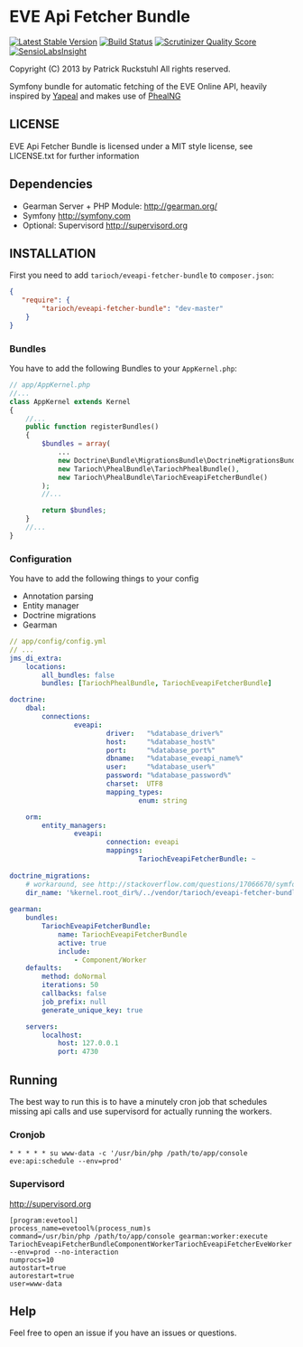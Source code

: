 EVE Api Fetcher Bundle
======================

[![Latest Stable Version](https://poser.pugx.org/tarioch/eveapi-fetcher-bundle/v/stable.png)](https://packagist.org/packages/tarioch/eveapi-fetcher-bundle)
[![Build Status](https://travis-ci.org/tarioch/eveapi-fetcher-bundle.png)](https://travis-ci.org/tarioch/eveapi-fetcher-bundle)
[![Scrutinizer Quality Score](https://scrutinizer-ci.com/g/tarioch/eveapi-fetcher-bundle/badges/quality-score.png?s=10b11825f1bf7cc31108d785491a783f071418d4)](https://scrutinizer-ci.com/g/tarioch/eveapi-fetcher-bundle/)
[![SensioLabsInsight](https://insight.sensiolabs.com/projects/3172bec4-e7d2-467d-800c-debefc17b118/mini.png)](https://insight.sensiolabs.com/projects/3172bec4-e7d2-467d-800c-debefc17b118)

Copyright (C) 2013 by Patrick Ruckstuhl
All rights reserved.

Symfony bundle for automatic fetching of the EVE Online API, heavily inspired by [Yapeal](http://code.google.com/p/yapeal/) and makes use of [PhealNG](https://github.com/3rdpartyeve/phealng)

## LICENSE
EVE Api Fetcher Bundle is licensed under a MIT style license, see LICENSE.txt
for further information

## Dependencies ##
 - Gearman Server + PHP Module: http://gearman.org/
 - Symfony http://symfony.com
 - Optional: Supervisord http://supervisord.org

## INSTALLATION ##
First you need to add `tarioch/eveapi-fetcher-bundle` to `composer.json`:

```json
{
   "require": {
        "tarioch/eveapi-fetcher-bundle": "dev-master"
    }
}
```

### Bundles ###
You have to add the following Bundles to your `AppKernel.php`:

```php
// app/AppKernel.php
//...
class AppKernel extends Kernel
{
    //...
    public function registerBundles()
    {
        $bundles = array(
            ...
            new Doctrine\Bundle\MigrationsBundle\DoctrineMigrationsBundle()
            new Tarioch\PhealBundle\TariochPhealBundle(),
            new Tarioch\PhealBundle\TariochEveapiFetcherBundle()
        );
        //...

        return $bundles;
    }
    //...
}
```

### Configuration ###
You have to add the following things to your config

  - Annotation parsing
  - Entity manager
  - Doctrine migrations
  - Gearman

```yml
// app/config/config.yml
// ...
jms_di_extra:
    locations:
        all_bundles: false
        bundles: [TariochPhealBundle, TariochEveapiFetcherBundle]

doctrine:
    dbal:
        connections:
                eveapi:
                        driver:   "%database_driver%"
                        host:     "%database_host%"
                        port:     "%database_port%"
                        dbname:   "%database_eveapi_name%"
                        user:     "%database_user%"
                        password: "%database_password%"
                        charset:  UTF8
                        mapping_types:
                                enum: string

    orm:
        entity_managers:
                eveapi:
                        connection: eveapi
                        mappings:
                                TariochEveapiFetcherBundle: ~
                                
doctrine_migrations:
    # workaround, see http://stackoverflow.com/questions/17066670/symfony2-change-migration-directory
    dir_name: '%kernel.root_dir%/../vendor/tarioch/eveapi-fetcher-bundle/Tarioch/EveapiFetcherBundle/DoctrineMigrations'
    
gearman:
    bundles:
        TariochEveapiFetcherBundle:
            name: TariochEveapiFetcherBundle
            active: true
            include:
                - Component/Worker
    defaults:
        method: doNormal
        iterations: 50
        callbacks: false
        job_prefix: null
        generate_unique_key: true

    servers:
        localhost:
            host: 127.0.0.1
            port: 4730

```

## Running ##
The best way to run this is to have a minutely cron job that schedules missing api calls and use supervisord for actually running the workers.

### Cronjob ###
```
* * * * * su www-data -c '/usr/bin/php /path/to/app/console eve:api:schedule --env=prod'
```
### Supervisord ###
http://supervisord.org

```
[program:evetool]
process_name=evetool%(process_num)s
command=/usr/bin/php /path/to/app/console gearman:worker:execute TariochEveapiFetcherBundleComponentWorkerTariochEveapiFetcherEveWorker --env=prod --no-interaction
numprocs=10
autostart=true
autorestart=true
user=www-data
```

## Help ##
Feel free to open an issue if you have an issues or questions.

